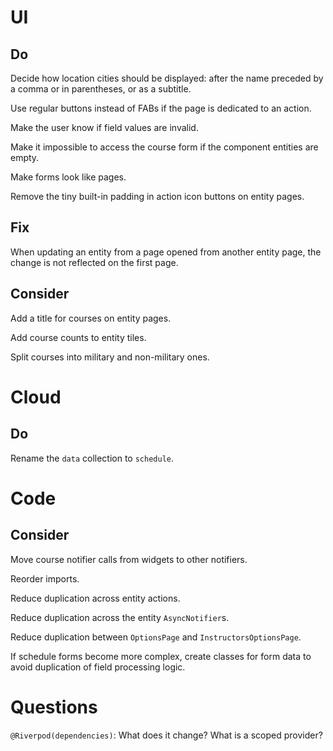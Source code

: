 # UI

## Do

Decide how location cities should be displayed: after the name preceded by a comma or in parentheses, or as a subtitle.

Use regular buttons instead of FABs if the page is dedicated to an action.

Make the user know if field values are invalid.

Make it impossible to access the course form if the component entities are 
empty.

Make forms look like pages.

Remove the tiny built-in padding in action icon buttons on entity pages.

## Fix

When updating an entity from a page opened from another entity page, the change 
is not reflected on the first page.

## Consider

Add a title for courses on entity pages.

Add course counts to entity tiles.

Split courses into military and non-military ones.

# Cloud

## Do

Rename the `data` collection to `schedule`.

# Code

## Consider

Move course notifier calls from widgets to other notifiers.

Reorder imports.

Reduce duplication across entity actions.

Reduce duplication across the entity `AsyncNotifier`s.

Reduce duplication between `OptionsPage` and `InstructorsOptionsPage`.

If schedule forms become more complex, create classes for form data to avoid 
duplication of field processing logic.

# Questions

`@Riverpod(dependencies)`: What does it change? What is a scoped provider?
